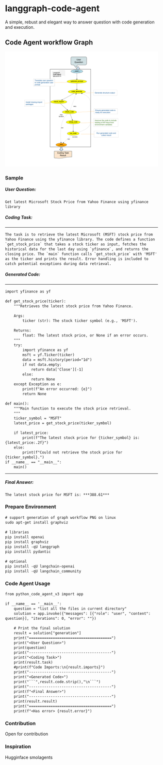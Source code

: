 # langgraph-code-agent
A simple, rebust and elegant way to answer question with code generation and execution.

## Code Agent workflow Graph

![code-agent-workflow-graph](Langgraph_code_agent.png?raw=true "code-agent")


### Sample

##### User Question:
```
Get latest Microsoft Stock Price from Yahoo Finance using yfinance library
```
##### Coding Task:
--------------------------------------
```
The task is to retrieve the latest Microsoft (MSFT) stock price from Yahoo Finance using the yfinance library. The code defines a function `get_stock_price` that takes a stock ticker as input, fetches the historical data for the last day using `yfinance`, and returns the closing price. The `main` function calls `get_stock_price` with 'MSFT' as the ticker and prints the result. Error handling is included to catch potential exceptions during data retrieval.
```

##### Generated Code:
--------------------------------------
```
import yfinance as yf

def get_stock_price(ticker):
	"""Retrieves the latest stock price from Yahoo Finance.

	Args:
    	ticker (str): The stock ticker symbol (e.g., 'MSFT').

	Returns:
    	float: The latest stock price, or None if an error occurs.
	"""
	try:
    	import yfinance as yf
    	msft = yf.Ticker(ticker)
    	data = msft.history(period="1d")
    	if not data.empty:
        	return data['Close'][-1]
    	else:
        	return None
	except Exception as e:
    	print(f"An error occurred: {e}")
    	return None

def main():
	"""Main function to execute the stock price retrieval.
	"""
	ticker_symbol = "MSFT"
	latest_price = get_stock_price(ticker_symbol)

	if latest_price:
    	print(f"The latest stock price for {ticker_symbol} is: {latest_price:.2f}")
	else:
    	print(f"Could not retrieve the stock price for {ticker_symbol}.")
if __name__ == "__main__":
	main()

```
--------------------------------------
##### Final Answer:
```
The latest stock price for MSFT is: ***388.61***
```

### Prepare Environment
```
# support generation of graph workflow PNG on linux 
sudo apt-get install graphviz

# libraries 
pip install openai
pip install graphviz
pip install -qU langgraph
pip installl pydantic

# optional
pip install -qU langchain-openai
pip install -qU langchain_community
```

### Code Agent Usage
```
from python_code_agent_v3 import app

if __name__ == '__main__':
    question = "list all the files in current directory"
    solution = app.invoke({"messages": [{"role": "user", "content": question}], "iterations": 0, "error": ""})

    # Print the final solution
    result = solution["generation"]
    print("======================================")
    print("<User Question>")
    print(question)
    print("--------------------------------------")
    print("<Coding Task>")
    print(result.task)
    #print(f"Code Imports:\n{result.imports}")
    print("--------------------------------------")
    print("<Generated Code>")
    print("```",result.code.strip(),"\n```")
    print("--------------------------------------")
    print(f"<Final Answer>")
    print("--------------------------------------")
    print(result.result)
    print("======================================")
    print(f"<Has error> {result.error}")
```

### Contribution
Open for contribution


### Inspiration
Hugginface smolagents
